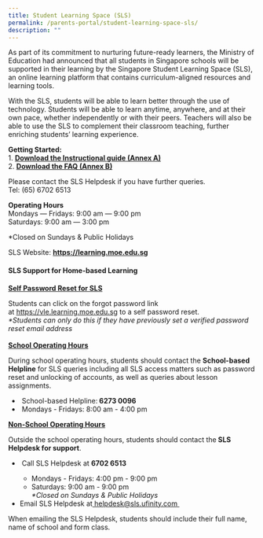 ```yaml
---
title: Student Learning Space (SLS)
permalink: /parents-portal/student-learning-space-sls/
description: ""
---
```


<div>
<div>
<p>As part of its commitment to nurturing future-ready learners, the Ministry of Education had announced that all students in Singapore schools will be supported in their learning by the Singapore Student Learning Space (SLS), an online learning platform that contains curriculum-aligned resources and learning tools.&nbsp;</p>
<p>With the SLS, students will be able to learn better through the use of technology. Students will be able to learn anytime, anywhere, and at their own pace, whether independently or with their peers. Teachers will also be able to use the SLS to complement their classroom teaching, further enriching students&rsquo; learning experience.&nbsp;</p>
<p><strong>Getting Started:<br /></strong>1.&nbsp;<a href="/files/Instructional%20Guide%20Annex%20A.pdf" target=""><strong>Download the Instructional guide (Annex A)</strong></a><br />2.&nbsp;<a href="/files/FAQ%20ANNEX%20B.pdf" target=""><strong>Download the FAQ (Annex B)</strong></a></p>
<p>Please contact the SLS Helpdesk if you have further queries.&nbsp;<br />Tel: (65) 6702 6513</p>
<p><strong>Operating Hours<br /></strong>Mondays ― Fridays: 9:00 am ― 9:00 pm<br />Saturdays: 9:00 am ― 3:00 pm</p>
<p>*Closed on Sundays &amp; Public Holidays</p>
<p>SLS Website:&nbsp;<strong><a href="https://learning.moe.edu.sg/" target="">https://learning.moe.edu.sg</a></strong></p>
<h4><strong>SLS Support for Home-based Learning</strong></h4>
<p><span style="text-decoration: underline;"><strong>Self Password Reset for SLS</strong></span></p>
<p>Students can click on the forgot password link at&nbsp;<a href="https://vle.learning.moe.edu.sg./" target="">https://vle.learning.moe.edu.sg</a>&nbsp;to a self password reset.&nbsp;<em><br /></em><em>*Students can only do this if they have previously set a verified password reset email address</em><br />&nbsp;<br /><strong><u>School Operating Hours</u></strong></p>
<p>During school operating hours, students should contact the&nbsp;<strong>School-based Helpline</strong>&nbsp;for SLS queries including all SLS access matters such as password reset and unlocking of accounts, as well as queries about lesson assignments.</p>
<ul>
<li>&nbsp;School-based Helpline:<strong>&nbsp;6273 0096</strong></li>
<li>&nbsp;Mondays - Fridays: 8:00 am - 4:00 pm</li>
</ul>
<p><strong><u>Non-School Operating Hours </u></strong></p>
<p>Outside the school operating hours, students should contact the<strong>&nbsp;SLS Helpdesk for support</strong>.</p>
<ul>
<li>&nbsp;Call SLS Helpdesk at&nbsp;<strong>6702 6513</strong></li>
<ul>
<li>Mondays - Fridays: 4:00 pm - 9:00 pm</li>
<li>Saturdays: 9:00 am - 9:00 pm <br /><em>*Closed on Sundays &amp; Public Holidays</em></li>
</ul>
<li>Email SLS Helpdesk at<a href="mailto:helpdesk@sls.ufinity.com" target="">&nbsp;helpdesk@sls.ufinity.com&nbsp;</a></li>
</ul>
<p>When emailing the SLS Helpdesk, students should include their full name, name of school and form class.</p>
